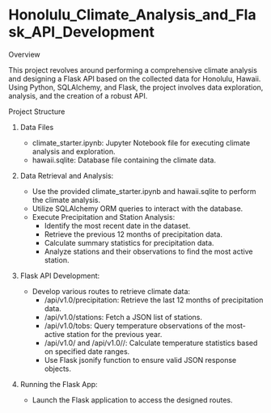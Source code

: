 # Honolulu_Climate_Analysis_and_Flask_API_Development

Overview

This project revolves around performing a comprehensive climate analysis and designing a Flask API based on the collected data for Honolulu, Hawaii. Using Python, SQLAlchemy, and Flask, the project involves data exploration, analysis, and the creation of a robust API.

Project Structure

1. Data Files
    * climate_starter.ipynb: Jupyter Notebook file for executing climate analysis and exploration.
    * hawaii.sqlite: Database file containing the climate data.
 
2. Data Retrieval and Analysis:
    * Use the provided climate_starter.ipynb and hawaii.sqlite to perform the climate analysis.
    * Utilize SQLAlchemy ORM queries to interact with the database.
    * Execute Precipitation and Station Analysis:
        * Identify the most recent date in the dataset.
        * Retrieve the previous 12 months of precipitation data.
        * Calculate summary statistics for precipitation data.
        * Analyze stations and their observations to find the most active station.
     
3. Flask API Development:
    * Develop various routes to retrieve climate data:
        * /api/v1.0/precipitation: Retrieve the last 12 months of precipitation data.
        * /api/v1.0/stations: Fetch a JSON list of stations.
        * /api/v1.0/tobs: Query temperature observations of the most-active station for the previous year.
        * /api/v1.0/<start> and /api/v1.0/<start>/<end>: Calculate temperature statistics based on specified date ranges.
        * Use Flask jsonify function to ensure valid JSON response objects.
    
4. Running the Flask App:
    * Launch the Flask application to access the designed routes.